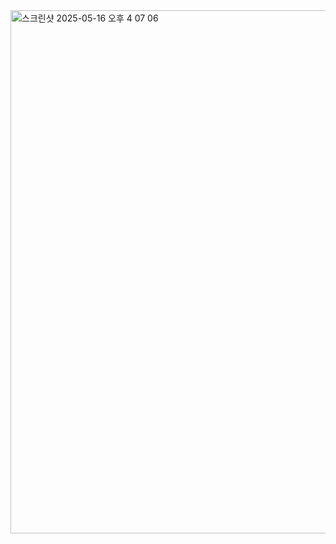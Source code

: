 <img width="837" alt="스크린샷 2025-05-16 오후 4 07 06" src="https://github.com/user-attachments/assets/3cb33556-fbad-41b5-87d3-5d7434007a4e" />
